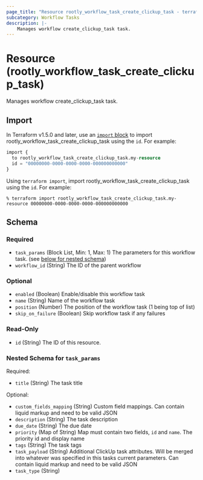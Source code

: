 ```yaml
---
page_title: "Resource rootly_workflow_task_create_clickup_task - terraform-provider-rootly"
subcategory: Workflow Tasks
description: |-
    Manages workflow create_clickup_task task.
---
```


# Resource (rootly_workflow_task_create_clickup_task)

Manages workflow create_clickup_task task.



## Import

In Terraform v1.5.0 and later, use an [`import` block](https://developer.hashicorp.com/terraform/language/import) to import rootly_workflow_task_create_clickup_task using the `id`. For example:

```terraform
import {
  to rootly_workflow_task_create_clickup_task.my-resource
  id = "00000000-0000-0000-0000-000000000000"
}
```

Using `terraform import`, import rootly_workflow_task_create_clickup_task using the `id`. For example:

```console
% terraform import rootly_workflow_task_create_clickup_task.my-resource 00000000-0000-0000-0000-000000000000
```

<!-- schema generated by tfplugindocs -->
## Schema

### Required

- `task_params` (Block List, Min: 1, Max: 1) The parameters for this workflow task. (see [below for nested schema](#nestedblock--task_params))
- `workflow_id` (String) The ID of the parent workflow

### Optional

- `enabled` (Boolean) Enable/disable this workflow task
- `name` (String) Name of the workflow task
- `position` (Number) The position of the workflow task (1 being top of list)
- `skip_on_failure` (Boolean) Skip workflow task if any failures

### Read-Only

- `id` (String) The ID of this resource.

<a id="nestedblock--task_params"></a>
### Nested Schema for `task_params`

Required:

- `title` (String) The task title

Optional:

- `custom_fields_mapping` (String) Custom field mappings. Can contain liquid markup and need to be valid JSON
- `description` (String) The task description
- `due_date` (String) The due date
- `priority` (Map of String) Map must contain two fields, `id` and `name`. The priority id and display name
- `tags` (String) The task tags
- `task_payload` (String) Additional ClickUp task attributes. Will be merged into whatever was specified in this tasks current parameters. Can contain liquid markup and need to be valid JSON
- `task_type` (String)
